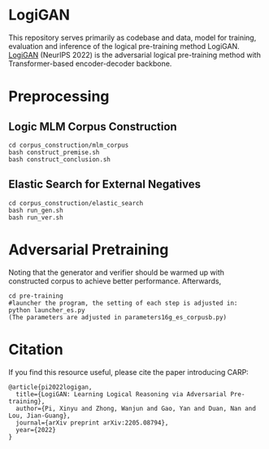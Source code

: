 # LogiGAN
This repository serves primarily as codebase and data, model for training, evaluation and inference of the logical pre-training method LogiGAN.
[LogiGAN](https://arxiv.org/abs/2205.08794) (NeurIPS 2022) is the adversarial logical pre-training method with Transformer-based encoder-decoder backbone.
# Preprocessing
## Logic MLM Corpus Construction
```angular2
cd corpus_construction/mlm_corpus
bash construct_premise.sh
bash construct_conclusion.sh
```
## Elastic Search for External Negatives
```
cd corpus_construction/elastic_search
bash run_gen.sh
bash run_ver.sh
```
# Adversarial Pretraining
Noting that the generator and verifier should be warmed up with constructed corpus to achieve better performance.
Afterwards,
```
cd pre-training
#launcher the program, the setting of each step is adjusted in:
python launcher_es.py
(The parameters are adjusted in parameters16g_es_corpusb.py)
```
# Citation
If you find this resource useful, please cite the paper introducing CARP:

```
@article{pi2022logigan,
  title={LogiGAN: Learning Logical Reasoning via Adversarial Pre-training},
  author={Pi, Xinyu and Zhong, Wanjun and Gao, Yan and Duan, Nan and Lou, Jian-Guang},
  journal={arXiv preprint arXiv:2205.08794},
  year={2022}
}
```
